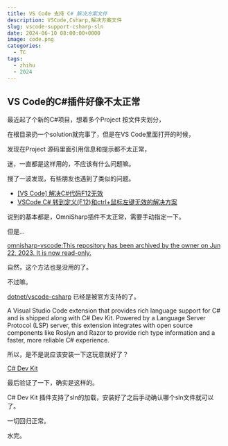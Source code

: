 ```yaml
---
title: VS Code 支持 C# 解决方案文件
description: VSCode,Csharp,解决方案文件
slug: vscode-support-csharp-sln
date: 2024-06-10 08:00:00+0000
image: code.png
categories:
  - TC
tags:
  - zhihu
  - 2024
---
```


## VS Code的C#插件好像不太正常

最近起了个新的C#项目，想着多个Project 按文件夹划分，

在根目录扔一个solution就完事了，但是在VS Code里面打开的时候，

发现在Project 源码里面引用信息和提示都不太正常，

迷，一直都是这样用的，不应该有什么问题嘛。

搜了一波发现，有些朋友也遇到了类似的问题。

- [[VS Code] 解决C#代码F12无效](https://www.cnblogs.com/WikiChen/p/17061707.html)
- [VSCode C# 转到定义(F12)和ctrl+鼠标左键无效的解决方案](https://blog.csdn.net/s5260203/article/details/120012240)

说到的基本都是，OmniSharp插件不太正常，需要手动指定一下。

但是...

[omnisharp-vscode:This repository has been archived by the owner on Jun 22, 2023. It is now read-only.](https://github.com/github/omnisharp-vscode)

自然，这个方法也是没用的了。

不过嘛。

[dotnet/vscode-csharp](https://github.com/dotnet/vscode-csharp) 已经是被官方支持的了。

A Visual Studio Code extension that provides rich language support for C# and is shipped along with C# Dev Kit. Powered by a Language Server Protocol (LSP) server, this extension integrates with open source components like Roslyn and Razor to provide rich type information and a faster, more reliable C# experience.


所以，是不是说应该安装一下这玩意就好了？

[C# Dev Kit](https://marketplace.visualstudio.com/items?itemName=ms-dotnettools.csdevkit)

最后验证了一下，确实是这样的。

C# Dev Kit 插件支持了sln的加载，安装好了之后手动确认哪个sln文件就可以了。

一切回归正常。

水完。
